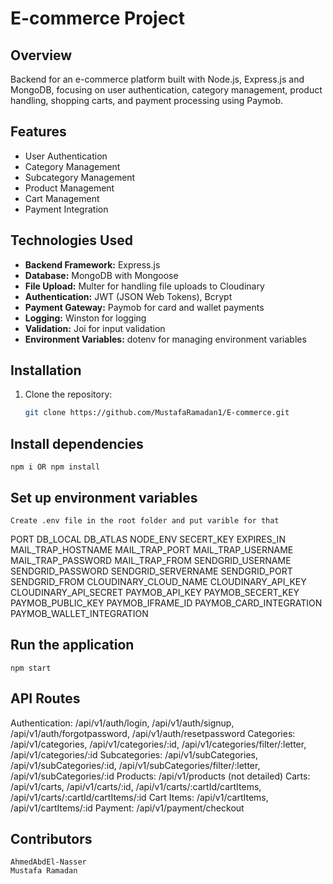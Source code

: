 # E-commerce Project 

## Overview
 Backend for an e-commerce platform built with Node.js, Express.js and MongoDB, focusing on user authentication, category management, product handling, shopping carts, and payment processing using Paymob.

## Features
- User Authentication
- Category Management
- Subcategory Management
- Product Management
- Cart Management
- Payment Integration

## Technologies Used
- **Backend Framework:** Express.js
- **Database:** MongoDB with Mongoose
- **File Upload:** Multer for handling file uploads to Cloudinary
- **Authentication:** JWT (JSON Web Tokens), Bcrypt
- **Payment Gateway:** Paymob for card and wallet payments
- **Logging:** Winston for logging
- **Validation:** Joi for input validation
- **Environment Variables:** dotenv for managing environment variables

## Installation
1. Clone the repository:
   ```bash
   git clone https://github.com/MustafaRamadan1/E-commerce.git


## Install dependencies 

    npm i OR npm install

## Set up environment variables

    Create .env file in the root folder and put varible for that 

PORT
DB_LOCAL
DB_ATLAS
NODE_ENV
SECERT_KEY
EXPIRES_IN
MAIL_TRAP_HOSTNAME
MAIL_TRAP_PORT
MAIL_TRAP_USERNAME
MAIL_TRAP_PASSWORD
MAIL_TRAP_FROM
SENDGRID_USERNAME
SENDGRID_PASSWORD
SENDGRID_SERVERNAME
SENDGRID_PORT
SENDGRID_FROM
CLOUDINARY_CLOUD_NAME
CLOUDINARY_API_KEY
CLOUDINARY_API_SECRET
PAYMOB_API_KEY
PAYMOB_SECERT_KEY
PAYMOB_PUBLIC_KEY
PAYMOB_IFRAME_ID
PAYMOB_CARD_INTEGRATION
PAYMOB_WALLET_INTEGRATION



## Run the application

    npm start 


## API Routes


Authentication: /api/v1/auth/login, /api/v1/auth/signup, /api/v1/auth/forgotpassword, /api/v1/auth/resetpassword
Categories: /api/v1/categories, /api/v1/categories/:id, /api/v1/categories/filter/:letter, /api/v1/categories/:id
Subcategories: /api/v1/subCategories, /api/v1/subCategories/:id, /api/v1/subCategories/filter/:letter, /api/v1/subCategories/:id
Products: /api/v1/products (not detailed)
Carts: /api/v1/carts, /api/v1/carts/:id, /api/v1/carts/:cartId/cartItems, /api/v1/carts/:cartId/cartItems/:id
Cart Items: /api/v1/cartItems, /api/v1/cartItems/:id
Payment: /api/v1/payment/checkout



## Contributors
    AhmedAbdEl-Nasser
    Mustafa Ramadan

